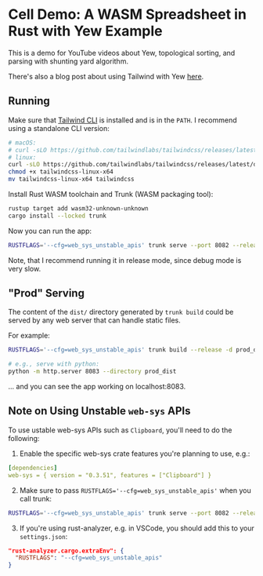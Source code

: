 # Cell Demo: A WASM Spreadsheet in Rust with Yew Example

This is a demo for YouTube videos about Yew, topological sorting, and parsing with shunting yard algorithm.

There's also a blog post about using Tailwind with Yew [here](https://lakret.net/blog/2023-03-10-tailwind-with-yew).

## Running

Make sure that [Tailwind CLI](https://tailwindcss.com/docs/installation) is installed and is in the `PATH`.
I recommend using a standalone CLI version:

```sh
# macOS:
# curl -sLO https://github.com/tailwindlabs/tailwindcss/releases/latest/download/tailwindcss-macos-arm64
# linux:
curl -sLO https://github.com/tailwindlabs/tailwindcss/releases/latest/download/tailwindcss-linux-x64
chmod +x tailwindcss-linux-x64
mv tailwindcss-linux-x64 tailwindcss
```

Install Rust WASM toolchain and Trunk (WASM packaging tool):

```sh
rustup target add wasm32-unknown-unknown
cargo install --locked trunk
```

Now you can run the app:

```sh
RUSTFLAGS='--cfg=web_sys_unstable_apis' trunk serve --port 8082 --release
```

Note, that I recommend running it in release mode, since debug mode is very slow.

## "Prod" Serving

The content of the `dist/` directory generated by `trunk build`
could be served by any web server that can handle static files.

For example:

```sh
RUSTFLAGS='--cfg=web_sys_unstable_apis' trunk build --release -d prod_dist

# e.g., serve with python:
python -m http.server 8083 --directory prod_dist
```

... and you can see the app working on localhost:8083.

## Note on Using Unstable `web-sys` APIs

To use ustable web-sys APIs such as `Clipboard`, you'll need to do the following:

1. Enable the specific web-sys crate features you're planning to use, e.g.:

```yaml
[dependencies]
web-sys = { version = "0.3.51", features = ["Clipboard"] }
```

2. Make sure to pass `RUSTFLAGS='--cfg=web_sys_unstable_apis'` when you call trunk:

```sh
RUSTFLAGS='--cfg=web_sys_unstable_apis' trunk serve --port 8082 --release
```

3. If you're using rust-analyzer, e.g. in VSCode, you should add this to your `settings.json`:

```json
"rust-analyzer.cargo.extraEnv": {
  "RUSTFLAGS": "--cfg=web_sys_unstable_apis"
}
```

